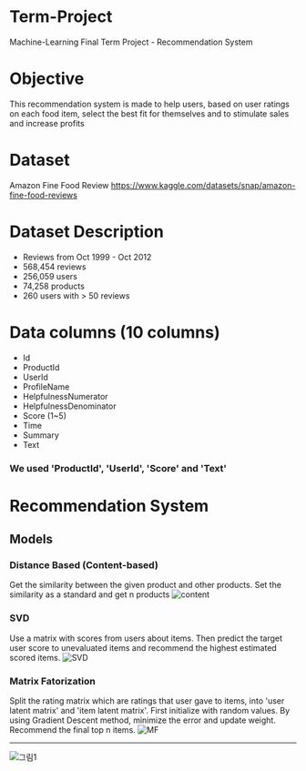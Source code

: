 # Term-Project
Machine-Learning Final Term Project - Recommendation System



# Objective

This recommendation system is made to help users, based on user ratings on each food item, select the best fit for themselves and to stimulate sales and increase profits


# Dataset

Amazon Fine Food Review
https://www.kaggle.com/datasets/snap/amazon-fine-food-reviews


# Dataset Description

- Reviews from Oct 1999 - Oct 2012
- 568,454 reviews
- 256,059 users
- 74,258 products
- 260 users with > 50 reviews


# Data columns (10 columns)

- Id
- ProductId
- UserId
- ProfileName
- HelpfulnessNumerator
- HelpfulnessDenominator
- Score (1~5)
- Time
- Summary
- Text

### We used 'ProductId', 'UserId', 'Score' and 'Text'


# Recommendation System

## Models

### Distance Based (Content-based)

Get the similarity between the given product and other products. Set the similarity as a standard and get n products
![content](https://user-images.githubusercontent.com/87661298/204401976-cd62a800-065e-48cb-9dcc-f644901e60b3.png)


### SVD

Use a matrix with scores from users about items. Then predict the target user score to unevaluated items and recommend the highest estimated scored items.
![SVD](https://user-images.githubusercontent.com/87661298/204401403-8f5731c6-a28d-43ea-a5c1-e3aeab5ec86e.png)


### Matrix Fatorization

Split the rating matrix which are ratings that user gave to items, into 'user latent matrix' and 'item latent matrix'. First initialize with random values. By using Gradient Descent method, minimize the error and update weight. Recommend the final top n items.
![MF](https://user-images.githubusercontent.com/87661298/204401425-e7b4f591-ab3a-4338-bb0d-9f6dd6a3e8b7.png)
***
![그림1](https://user-images.githubusercontent.com/87661298/204401649-f6d29064-128e-4d75-9d81-b7887b1a3e94.png)
